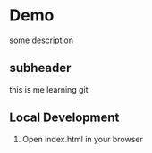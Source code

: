 # Demo

some description 


## subheader

this is me learning git

## Local Development

1. Open index.html in your browser